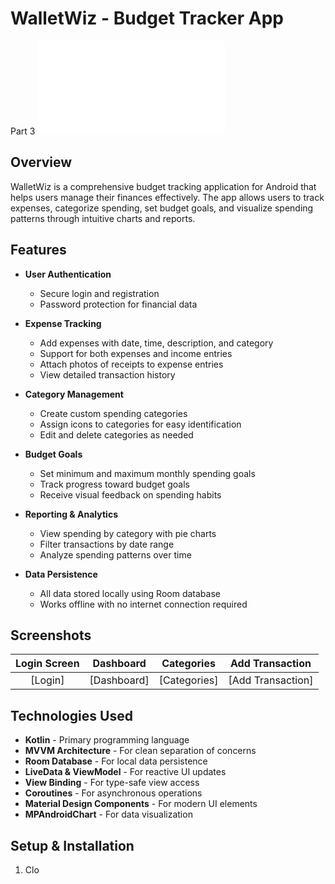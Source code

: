 # WalletWiz - Budget Tracker App
Part 3
![WalletWiz Logo](app/src/main/res/drawable/ic_wallet.xml)

## Overview

WalletWiz is a comprehensive budget tracking application for Android that helps users manage their finances effectively. The app allows users to track expenses, categorize spending, set budget goals, and visualize spending patterns through intuitive charts and reports.

## Features

- **User Authentication**
  - Secure login and registration
  - Password protection for financial data

- **Expense Tracking**
  - Add expenses with date, time, description, and category
  - Support for both expenses and income entries
  - Attach photos of receipts to expense entries
  - View detailed transaction history

- **Category Management**
  - Create custom spending categories
  - Assign icons to categories for easy identification
  - Edit and delete categories as needed

- **Budget Goals**
  - Set minimum and maximum monthly spending goals
  - Track progress toward budget goals
  - Receive visual feedback on spending habits

- **Reporting & Analytics**
  - View spending by category with pie charts
  - Filter transactions by date range
  - Analyze spending patterns over time

- **Data Persistence**
  - All data stored locally using Room database
  - Works offline with no internet connection required

## Screenshots

| Login Screen | Dashboard | Categories | Add Transaction |
|:------------:|:---------:|:----------:|:---------------:|
| [Login] | [Dashboard] | [Categories] | [Add Transaction] |

## Technologies Used

- **Kotlin** - Primary programming language
- **MVVM Architecture** - For clean separation of concerns
- **Room Database** - For local data persistence
- **LiveData & ViewModel** - For reactive UI updates
- **View Binding** - For type-safe view access
- **Coroutines** - For asynchronous operations
- **Material Design Components** - For modern UI elements
- **MPAndroidChart** - For data visualization

## Setup & Installation

1. Clo
